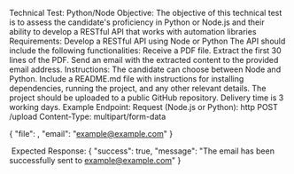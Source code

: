Technical Test: Python/Node
Objective:
The objective of this technical test is to assess the candidate's proficiency in Python or Node.js and their ability to develop a RESTful API that works with automation libraries
Requirements:
Develop a RESTful API using Node or Python
The API should include the following functionalities:
Receive a PDF file.
Extract the first 30 lines of the PDF.
Send an email with the extracted content to the provided email address.
Instructions:
The candidate can choose between Node and Python.
Include a README.md file with instructions for installing dependencies, running the project, and any other relevant details.
The project should be uploaded to a public GitHub repository.
Delivery time is 3 working days.
Example Endpoint:
Request (Node.js or Python):
http
POST /upload
Content-Type: multipart/form-data

{
    "file": <pdf-file>,
    "email": "example@example.com"
}


​
Expected Response:
{
    "success": true,
    "message": "The email has been successfully sent to example@example.com"
}

